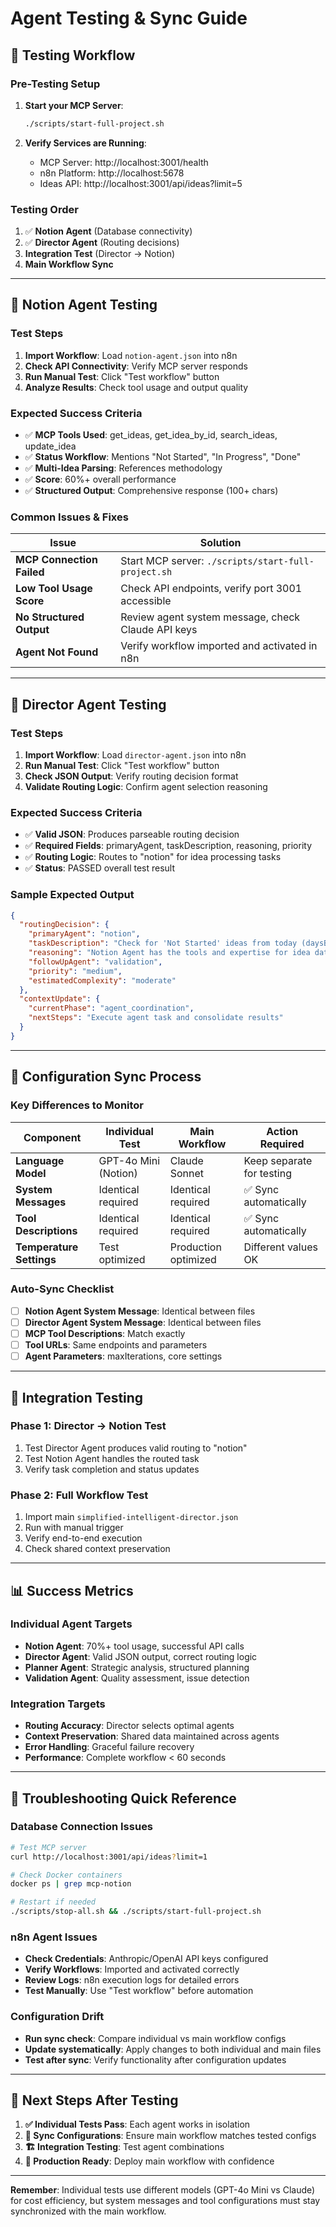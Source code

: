 # Agent Testing & Sync Guide

## 🎯 **Testing Workflow**

### **Pre-Testing Setup**
1. **Start your MCP Server**:
   ```bash
   ./scripts/start-full-project.sh
   ```
   
2. **Verify Services are Running**:
   - MCP Server: http://localhost:3001/health
   - n8n Platform: http://localhost:5678
   - Ideas API: http://localhost:3001/api/ideas?limit=5

### **Testing Order**
1. ✅ **Notion Agent** (Database connectivity)
2. ✅ **Director Agent** (Routing decisions) 
3. **Integration Test** (Director → Notion)
4. **Main Workflow Sync**

---

## 🔧 **Notion Agent Testing**

### **Test Steps**
1. **Import Workflow**: Load `notion-agent.json` into n8n
2. **Check API Connectivity**: Verify MCP server responds
3. **Run Manual Test**: Click "Test workflow" button
4. **Analyze Results**: Check tool usage and output quality

### **Expected Success Criteria**
- ✅ **MCP Tools Used**: get_ideas, get_idea_by_id, search_ideas, update_idea
- ✅ **Status Workflow**: Mentions "Not Started", "In Progress", "Done"  
- ✅ **Multi-Idea Parsing**: References methodology
- ✅ **Score**: 60%+ overall performance
- ✅ **Structured Output**: Comprehensive response (100+ chars)

### **Common Issues & Fixes**
| Issue | Solution |
|-------|----------|
| **MCP Connection Failed** | Start MCP server: `./scripts/start-full-project.sh` |
| **Low Tool Usage Score** | Check API endpoints, verify port 3001 accessible |
| **No Structured Output** | Review agent system message, check Claude API keys |
| **Agent Not Found** | Verify workflow imported and activated in n8n |

---

## 🧭 **Director Agent Testing**

### **Test Steps**
1. **Import Workflow**: Load `director-agent.json` into n8n
2. **Run Manual Test**: Click "Test workflow" button  
3. **Check JSON Output**: Verify routing decision format
4. **Validate Routing Logic**: Confirm agent selection reasoning

### **Expected Success Criteria**
- ✅ **Valid JSON**: Produces parseable routing decision
- ✅ **Required Fields**: primaryAgent, taskDescription, reasoning, priority
- ✅ **Routing Logic**: Routes to "notion" for idea processing tasks
- ✅ **Status**: PASSED overall test result

### **Sample Expected Output**
```json
{
  "routingDecision": {
    "primaryAgent": "notion",
    "taskDescription": "Check for 'Not Started' ideas from today (daysBack=1), process and categorize them using multi-idea parsing methodology",
    "reasoning": "Notion Agent has the tools and expertise for idea database operations",
    "followUpAgent": "validation",
    "priority": "medium",
    "estimatedComplexity": "moderate"
  },
  "contextUpdate": {
    "currentPhase": "agent_coordination",
    "nextSteps": "Execute agent task and consolidate results"
  }
}
```

---

## 🔄 **Configuration Sync Process**

### **Key Differences to Monitor**

| Component | Individual Test | Main Workflow | Action Required |
|-----------|----------------|---------------|-----------------|
| **Language Model** | GPT-4o Mini (Notion) | Claude Sonnet | Keep separate for testing |
| **System Messages** | Identical required | Identical required | ✅ Sync automatically |
| **Tool Descriptions** | Identical required | Identical required | ✅ Sync automatically |
| **Temperature Settings** | Test optimized | Production optimized | Different values OK |

### **Auto-Sync Checklist**
- [ ] **Notion Agent System Message**: Identical between files
- [ ] **Director Agent System Message**: Identical between files  
- [ ] **MCP Tool Descriptions**: Match exactly
- [ ] **Tool URLs**: Same endpoints and parameters
- [ ] **Agent Parameters**: maxIterations, core settings

---

## 🧪 **Integration Testing**

### **Phase 1: Director → Notion Test**
1. Test Director Agent produces valid routing to "notion"
2. Test Notion Agent handles the routed task
3. Verify task completion and status updates

### **Phase 2: Full Workflow Test**
1. Import main `simplified-intelligent-director.json`
2. Run with manual trigger
3. Verify end-to-end execution
4. Check shared context preservation

---

## 📊 **Success Metrics**

### **Individual Agent Targets**
- **Notion Agent**: 70%+ tool usage, successful API calls
- **Director Agent**: Valid JSON output, correct routing logic
- **Planner Agent**: Strategic analysis, structured planning
- **Validation Agent**: Quality assessment, issue detection

### **Integration Targets**  
- **Routing Accuracy**: Director selects optimal agents
- **Context Preservation**: Shared data maintained across agents
- **Error Handling**: Graceful failure recovery
- **Performance**: Complete workflow < 60 seconds

---

## 🔧 **Troubleshooting Quick Reference**

### **Database Connection Issues**
```bash
# Test MCP server
curl http://localhost:3001/api/ideas?limit=1

# Check Docker containers  
docker ps | grep mcp-notion

# Restart if needed
./scripts/stop-all.sh && ./scripts/start-full-project.sh
```

### **n8n Agent Issues**
- **Check Credentials**: Anthropic/OpenAI API keys configured
- **Verify Workflows**: Imported and activated correctly
- **Review Logs**: n8n execution logs for detailed errors
- **Test Manually**: Use "Test workflow" before automation

### **Configuration Drift**
- **Run sync check**: Compare individual vs main workflow configs
- **Update systematically**: Apply changes to both individual and main files
- **Test after sync**: Verify functionality after configuration updates

---

## 🎯 **Next Steps After Testing**

1. **✅ Individual Tests Pass**: Each agent works in isolation
2. **🔄 Sync Configurations**: Ensure main workflow matches tested configs  
3. **🏗️ Integration Testing**: Test agent combinations
4. **🚀 Production Ready**: Deploy main workflow with confidence

---

**Remember**: Individual tests use different models (GPT-4o Mini vs Claude) for cost efficiency, but system messages and tool configurations must stay synchronized with the main workflow.
